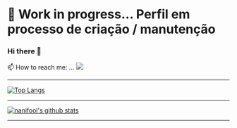 # :construction: Work in progress... Perfil em processo de criação / manutenção

### Hi there 👋 


📫 How to reach me: ...
<img src="https://img.shields.io/static/v1?link=https://discord.com&label=&labelColor=7289DA&logoColor=white&message=nanifool&color=3a1d6e&style=flat&logo=discord"/>

___

[![Top Langs](https://github-readme-stats.vercel.app/api/top-langs/?username=nanifool&layout=compact&theme=dracula)](https://github.com/anuraghazra/github-readme-stats)

___

[![nanifool's github stats](https://github-readme-stats.vercel.app/api?username=nanifool&theme=dracula&show_icons=true)](https://github.com/anuraghazra/github-readme-stats)

___
<!--
**nanifool/nanifool** is a ✨ _special_ ✨ repository because its `README.md` (this file) appears on your GitHub profile.

counter 
![Visitor Count](https://profile-counter.glitch.me/nanifool/count.svg)

Here are some ideas to get you started:

- 🔭 I’m currently working on ...
- 🌱 I’m currently learning ...
- 👯 I’m looking to collaborate on ...
- 🤔 I’m looking for help with ...
- 💬 Ask me about ...
- 📫 How to reach me: ...
- 😄 Pronouns: ...
- ⚡ Fun fact: ...
-->

